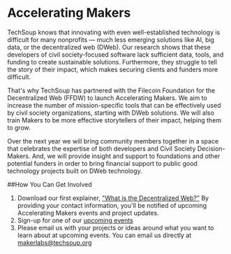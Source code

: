 # Accelerating Makers
TechSoup knows that innovating with even well-established technology is difficult for many nonprofits — much less emerging solutions like AI, big data, or the decentralized web (DWeb). Our research shows that these developers of civil society-focused software lack sufficient data, tools, and funding to create sustainable solutions. Furthermore, they struggle to tell the story of their impact, which makes securing clients and funders more difficult.

That's why TechSoup has partnered with the Filecoin Foundation for the Decentralized Web (FFDW) to launch Accelerating Makers. We aim to increase the number of mission-specific tools that can be effectively used by civil society organizations, starting with DWeb solutions. We will also train Makers to be more effective storytellers of their impact, helping them to grow. 

Over the next year we will bring community members together in a space that celebrates the expertise of both developers and Civil Society Decision-Makers. And, we will provide insight and support to foundations and other potential funders in order to bring financial support to public good technology projects built on DWeb technology. 

##How You Can Get Involved

1. Download our first explainer, ["What is the Decentralized Web?"](https://page.techsoup.org/explainer-what-is-the-decentralized-web) By providing your contact information, you'll be notified of upcoming Accelerating Makers events and project updates. 
2. Sign-up for one of our [upcoming events](https://events.techsoup.org/public-good-app-house/)
3. Please email us with your projects or ideas around what you want to learn about at upcoming events. You can email us directly at makerlabs@techsoup.org
